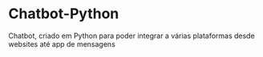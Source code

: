 # Chatbot-Python
Chatbot, criado em Python para poder integrar a várias plataformas desde websites até app de mensagens
